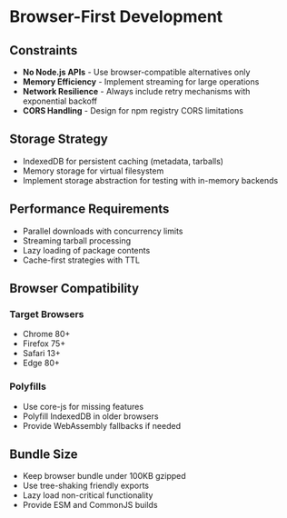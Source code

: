 # Browser-First Development

## Constraints
- **No Node.js APIs** - Use browser-compatible alternatives only
- **Memory Efficiency** - Implement streaming for large operations
- **Network Resilience** - Always include retry mechanisms with exponential backoff
- **CORS Handling** - Design for npm registry CORS limitations

## Storage Strategy
- IndexedDB for persistent caching (metadata, tarballs)
- Memory storage for virtual filesystem
- Implement storage abstraction for testing with in-memory backends

## Performance Requirements
- Parallel downloads with concurrency limits
- Streaming tarball processing
- Lazy loading of package contents
- Cache-first strategies with TTL

## Browser Compatibility

### Target Browsers
- Chrome 80+
- Firefox 75+
- Safari 13+
- Edge 80+

### Polyfills
- Use core-js for missing features
- Polyfill IndexedDB in older browsers
- Provide WebAssembly fallbacks if needed

## Bundle Size
- Keep browser bundle under 100KB gzipped
- Use tree-shaking friendly exports
- Lazy load non-critical functionality
- Provide ESM and CommonJS builds
